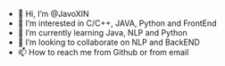 - 👋 Hi, I’m @JavoXIN
- 👀 I’m interested in C/C++, JAVA, Python and FrontEnd
- 🌱 I’m currently learning Java, NLP and Python
- 💞️ I’m looking to collaborate on NLP and BackEND
- 📫 How to reach me from Github or from email

<!---
JavoXIN/JavoXIN is a ✨ special ✨ repository because its `README.md` (this file) appears on your GitHub profile.
You can click the Preview link to take a look at your changes.
--->
